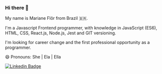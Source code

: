 ### Hi there 👋

My name is Mariane Flôr from Brazil 🇧🇷. 

I'm a Javascript Frontend programmer, with knowledge in JavaScript (ES6), HTML, CSS, React.js, Node.js, Jest and GIT versioning.

I'm looking for career change and the first professional opportunity as a programmer.

😄 Pronouns: She | Ela | Ella

[![Linkedin Badge](https://img.shields.io/badge/-LinkedIn-blue?style=flat-square&logo=Linkedin&logoColor=white&link=https://www.linkedin.com/in/marianeflor)](https://www.linkedin.com/in/marianeflor)

<!--
**marianeflor/marianeflor** is a ✨ _special_ ✨ repository because its `README.md` (this file) appears on your GitHub profile.

Here are some ideas to get you started:

- 🔭 I’m currently working on ...
- 🌱 I’m currently learning ...
- 👯 I’m looking to collaborate on ...
- 🤔 I’m looking for help with ...
- 💬 Ask me about ...
- 📫 How to reach me: ...
- 😄 Pronouns: ...
- ⚡ Fun fact: ...
-->
